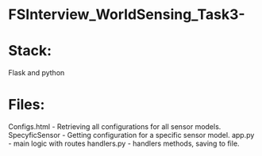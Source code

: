 # FSInterview_WorldSensing_Task3-
# Stack: 
Flask and python
# Files:
Configs.html - Retrieving all configurations for all sensor models.
SpecyficSensor - Getting configuration for a specific sensor model.
app.py - main logic with routes
handlers.py - handlers methods, saving to file.


